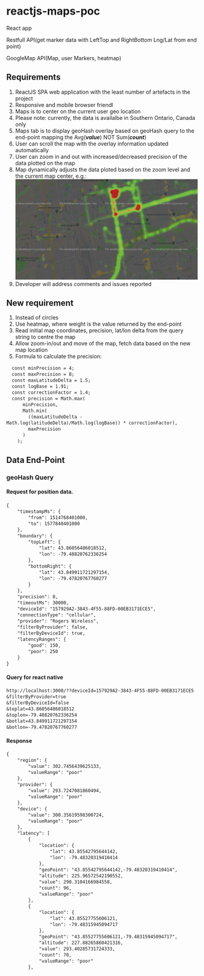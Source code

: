 # reactjs-maps-poc

React app

Restfull API(get marker data with LeftTop and RightBottom Lng/Lat from end point) 

GoogleMap API(Map, user Markers, heatmap) 


## Requirements

1. ReactJS SPA web application with the least number of artefacts in the project
1. Responsive and mobile browser friendl
1. Maps is to center on the current user geo location
1. Please note: currently, the data is availalbe in Southern Ontario, Canada only
1. Maps tab is to display geoHash overlay based on geoHash query to the end-point mapping the Avg(***value***) NOT Sum(***count***)
1. User can scroll the map with the overlay information updated automatically
1. User can zoom in and out with increased/decreased precision of the data plotted on the map
1. Map dynamically adjusts the data ploted based on the zoom level and the current map center, e.g.:
![](./media/sample-map.png)
1. Developer will address comments and issues reported

## New requirement

1. Instead of circles
1. Use heatmap, where weight is the value returned by the end-point
1. Read initial map coordinates, precision, lat/lon delta from the query string to centre the map
1. Allow zoom-in/out and move of the map, fetch data based on the new map location
1. Formula to calculate the precision:
```
  const minPrecision = 4;
  const maxPrecision = 8;
  const maxLatitudeDelta = 1.5;
  const logBase = 1.91;
  const correctionFactor = 1.4;
  const precision = Math.max(
      minPrecision,
      Math.min(
        ((maxLatitudeDelta - Math.log(latitudeDelta)/Math.log(logBase)) * correctionFactor),
        maxPrecision
      )
    );

```

## Data End-Point

### geoHash Query

#### Request for position data.
```
{
	"timestampMs": {
		"from": 1514768401000,
		"to": 1577840401000
	},
	"boundary": {
		"topLeft": {
			"lat": 43.86056486018512,
			"lon": -79.48820762336254
		},
		"bottomRight": {
			"lat": 43.849911721297154,
			"lon": -79.47820767760277
		}
	},
	"precision": 8,
	"timeoutMs": 30000,
	"deviceId": "157929A2-3843-4F55-88FD-00EB3171ECE5",
	"connectionType": "cellular",
	"provider": "Rogers Wireless",
	"filterByProvider": false,
	"filterByDeviceId": true,
	"latencyRanges": {
		"good": 150,
		"poor": 250
	}
}
```

#### Query for react native
```
http://localhost:3000/??deviceId=157929A2-3843-4F55-88FD-00EB3171ECE5
&filterByProvider=true
&filterByDeviceId=false
&toplat=43.86056486018512
&toplon=-79.48820762336254
&botlat=43.849911721297154
&botlon=-79.47820767760277
```

#### Response

```
{
    "region": {
        "value": 302.7456439625133,
        "valueRange": "poor"
    },
    "provider": {
        "value": 293.7247081860494,
        "valueRange": "poor"
    },
    "device": {
        "value": 300.35619598300724,
        "valueRange": "poor"
    },
    "latency": [
        {
            "location": {
                "lat": 43.85542795644142,
                "lon": -79.48320319410414
            },
            "geoPoint": "43.85542795644142,-79.48320319410414",
            "altitude": 225.96572542190552,
            "value": 290.3104166984558,
            "count": 96,
            "valueRange": "poor"
        },
        {
            "location": {
                "lat": 43.85527755606121,
                "lon": -79.48315945094717
            },
            "geoPoint": "43.85527755606121,-79.48315945094717",
            "altitude": 227.88265860421316,
            "value": 293.40285731724333,
            "count": 70,
            "valueRange": "poor"
        },
        
```
